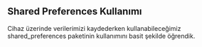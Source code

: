 ## Shared Preferences Kullanımı

Cihaz üzerinde verilerimizi kaydederken kullanabileceğimiz shared_preferences
paketinin kullanımını basit şekilde öğrendik.